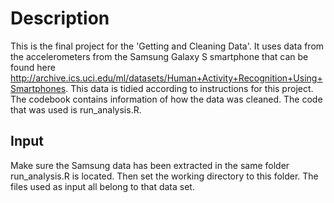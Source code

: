 # Description

This is the final project for the 'Getting and Cleaning Data'. It uses data from the accelerometers from the Samsung Galaxy S smartphone that can be found here http://archive.ics.uci.edu/ml/datasets/Human+Activity+Recognition+Using+Smartphones.  This data is tidied according to instructions for this project. The codebook contains information of how the data was cleaned. The code that was used is run_analysis.R.

## Input

Make sure the Samsung data has been extracted in the same folder run_analysis.R is located. Then set the working directory to this folder. The files used as input all belong to that data set. 
